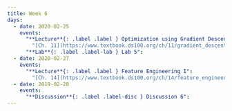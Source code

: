 ```yaml
---
title: Week 6
days:
  - date: 2020-02-25
    events:
      "**Lecture**{: .label .label } Optimization using Gradient Descent":
        "[Ch. 11](https://www.textbook.ds100.org/ch/11/gradient_descent.html)"
      "**Lab**{: .label .label-lab } Lab 5":
  - date: 2020-02-27
    events:
      "**Lecture**{: .label .label } Feature Engineering I":
        "[Ch. 14](https://www.textbook.ds100.org/ch/14/feature_engineering.html)"
  - date: 2019-02-28
    events:
      "**Discussion**{: .label .label-disc } Discussion 6":
---
```

